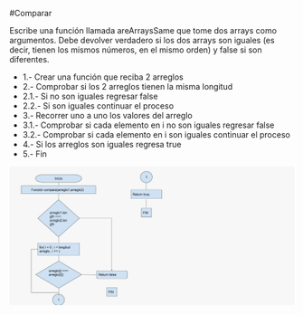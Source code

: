 #Comparar

Escribe una función llamada areArraysSame que tome dos arrays como argumentos. Debe devolver verdadero si los dos arrays son iguales (es decir, tienen los mismos números, en el mismo orden) y false si son diferentes.

* 1.- Crear una función que reciba 2 arreglos
* 2.- Comprobar si los 2 arreglos tienen la misma longitud
* 2.1.- Si no son iguales regresar false
* 2.2.- Si son iguales continuar el proceso
* 3.- Recorrer uno a uno los valores del arreglo 
* 3.1.- Comprobar si cada elemento en i no son iguales regresar false
* 3.2.- Comprobar si cada elemento en i son iguales continuar el proceso
* 4.- Si los arreglos son iguales regresa true
* 5.- Fin

![Diagrama Flujo!](Diagrama.jpg)